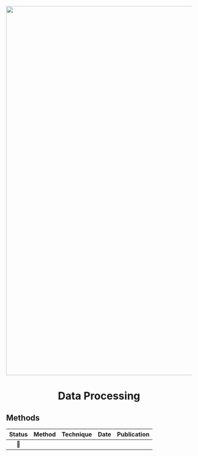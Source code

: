 <div align="center">
<img src="data/data_processing.png" width="1000">

Data Processing
=============================
</div>

<div align="justify">

## Methods

| Status | Method | Technique | Date | Publication |
|:------:|--------|-----------|------|-------------|
|   📑   |        |           |      |             |

</div>
